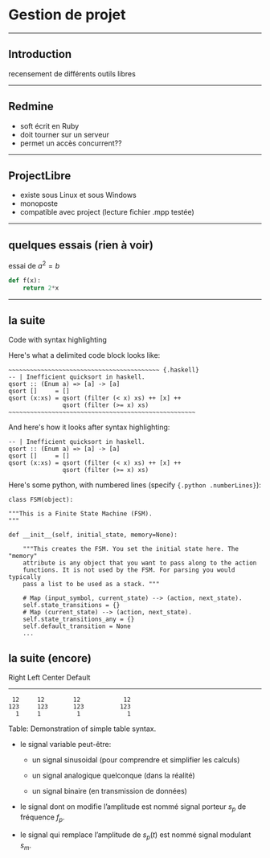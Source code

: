 # Gestion de projet
----------------------

## Introduction

recensement de différents outils libres

----------------------
## Redmine

- soft écrit en Ruby
- doit tourner sur un serveur
- permet un accès concurrent??

----------------------
## ProjectLibre

- existe sous Linux et sous Windows
- monoposte
- compatible avec project (lecture fichier .mpp testée)

----------------------
## quelques essais (rien à voir)

essai de $a^2=b$



```python
def f(x):
    return 2*x
```
---------------------------

## la suite

Code with syntax highlighting

Here's what a delimited code block looks like:

    ~~~~~~~~~~~~~~~~~~~~~~~~~~~~~~~~~~~~~~~~~~ {.haskell}
    -- | Inefficient quicksort in haskell.
    qsort :: (Enum a) => [a] -> [a]
    qsort []     = []
    qsort (x:xs) = qsort (filter (< x) xs) ++ [x] ++
                   qsort (filter (>= x) xs) 
    ~~~~~~~~~~~~~~~~~~~~~~~~~~~~~~~~~~~~~~~~~~~~~~~~~~~~

And here's how it looks after syntax highlighting:

~~~~~~~~~~~~~~~~~~~~~~~~~~~~~~~~~~~~~~~~~~ {.haskell}
-- | Inefficient quicksort in haskell.
qsort :: (Enum a) => [a] -> [a]
qsort []     = []
qsort (x:xs) = qsort (filter (< x) xs) ++ [x] ++
               qsort (filter (>= x) xs) 
~~~~~~~~~~~~~~~~~~~~~~~~~~~~~~~~~~~~~~~~~~~~~~~~~~~~

Here's some python, with numbered lines (specify `{.python .numberLines}`):

~~~~~~~~~~~~~~~~~~~~~~~~~~~~~~~~~~~~~~~~~~ {.python .numberLines}
class FSM(object):

"""This is a Finite State Machine (FSM).
"""

def __init__(self, initial_state, memory=None):

    """This creates the FSM. You set the initial state here. The "memory"
    attribute is any object that you want to pass along to the action
    functions. It is not used by the FSM. For parsing you would typically
    pass a list to be used as a stack. """

    # Map (input_symbol, current_state) --> (action, next_state).
    self.state_transitions = {}
    # Map (current_state) --> (action, next_state).
    self.state_transitions_any = {}
    self.default_transition = None
    ...
~~~~~~~~~~~~~~~~~~~~~~~~~~~~~~~~~~~~~~~~~~~~ 

## la suite (encore)

  Right     Left     Center     Default
-------     ------ ----------   -------
     12     12        12            12
    123     123       123          123
      1     1          1             1

Table:  Demonstration of simple table syntax.

-   le signal variable peut-être:

    -   un signal sinusoidal (pour comprendre et simplifier les calculs)

    -   un signal analogique quelconque (dans la réalité)

    -   un signal binaire (en transmission de données)

-   le signal dont on modifie l’amplitude est nommé signal porteur $s_p$
    de fréquence $f_p$.

-   le signal qui remplace l’amplitude de $s_p(t)$ est nommé signal
    modulant $s_m$.
